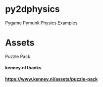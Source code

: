 # py2dphysics
Pygame Pymunk Physics Examples

# Assets
Puzzle Pack
#### kenney.nl thanks
#### https://www.kenney.nl/assets/puzzle-pack